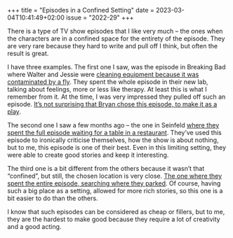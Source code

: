 +++
title       = "Episodes in a Confined Setting"
date        = 2023-03-04T10:41:49+02:00
issue       = "2022-29"
+++

There is a type of TV show episodes that I like very much – the ones when the characters are in a confined space for the entirety of the episode. They are very rare because they hard to write and pull off I think, but often the result is great.

I have three examples. The first one I saw, was the episode in Breaking Bad where Walter and Jessie were [cleaning equipment because it was contaminated by a fly](https://youtu.be/fHPFfqZjuDU). They spent the whole episode in their new lab, talking about feelings, more or less like therapy. At least this is what I remember from it. At the time, I was very impressed they pulled off such an episode. [It’s not surprising that Bryan chose this episode, to make it as a play](https://youtu.be/Cvy0uP0G37E).

The second one I saw a few months ago – the one in Seinfeld [where they spent the full episode waiting for a table in a restaurant](https://www.youtube.com/watch?v=MgMS0xNOyMY). They’ve used this episode to ironically criticise themselves, how the show is about nothing, but to me, this episode is one of their best. Even in this limiting setting, they were able to create good stories and keep it interesting.

The third one is a bit different from the others because it wasn’t that “confined”, but still, the chosen location is very close. [The one where they spent the entire episode, searching where they parked](https://youtu.be/PpMyPqODvZk). Of course, having such a big place as a setting, allowed for more rich stories, so this one is a bit easier to do than the others.

I know that such episodes can be considered as cheap or fillers, but to me, they are the hardest to make good because they require a lot of creativity and a good acting.
